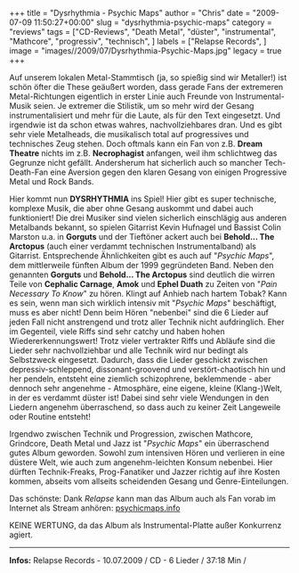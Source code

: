 +++
title = "Dysrhythmia - Psychic Maps"
author = "Chris"
date = "2009-07-09 11:50:27+00:00"
slug = "dysrhythmia-psychic-maps"
category = "reviews"
tags = ["CD-Reviews", "Death Metal", "düster", "instrumental", "Mathcore", "progressiv", "technisch", ]
labels = ["Relapse Records", ]
image = "images//2009/07/Dysrhythmia-Psychic-Maps.jpg"
legacy = true
+++

Auf unserem lokalen Metal-Stammtisch (ja, so spießig sind wir Metaller!) ist schön öfter die These geäußert worden, dass gerade Fans der extremeren Metal-Richtungen eigentlich in erster Linie auch Freunde von Instrumental-Musik seien. Je extremer die Stilistik, um so mehr wird der Gesang instrumentalisiert und mehr für die Laute, als für den Text eingesetzt. Und irgendwie ist da schon etwas wahres, nachvollziehbares dran.
Und es gibt sehr viele Metalheads, die musikalisch total auf progressives und technisches Zeug stehen. Doch oftmals kann ein Fan von z.B. **Dream Theatre** nichts im z.B. **Necrophagist** anfangen, weil ihm schlichtweg das Gegrunze nicht gefällt. Andersherum hat sicherlich auch so mancher Tech-Death-Fan eine Aversion gegen den klaren Gesang von einigen Progressive Metal und Rock Bands.

Hier kommt nun **DYSRHYTHMIA** ins Spiel! Hier gibt es super technische, komplexe Musik, die aber ohne Gesang auskommt und dabei auch funktioniert! Die drei Musiker sind vielen sicherlich einschlägig aus anderen Metalbands bekannt, so spielen Gitarrist Kevin Hufnagel und Bassist Colin Marston u.a. in **Gorguts** und der Tieftöner ackert auch bei **Behold... The Arctopus** (auch einer verdammt technischen Instrumentalband) als Gitarrist. Entsprechende Ähnlichkeiten gibt es auch auf "_Psychic Maps_", dem mittlerweile fünften Album der 1999 gegründeten Band. Neben den genannten **Gorguts** und **Behold... The Arctopus** sind deutlich die wirren Teile von **Cephalic Carnage**, **Amok** und **Ephel Duath** zu Zeiten von "_Pain Necessary To Know_" zu hören.
Klingt auf Anhieb nach hartem Tobak? Kann es sein, wenn man sich wirklich intensiv mit "_Psychic Maps_" beschäftigt, muss es aber nicht! Denn beim Hören "nebenbei" sind die 6 Lieder auf jeden Fall nicht anstrengend und trotz aller Technik nicht aufdringlich. Eher im Gegenteil, viele Riffs sind sehr catchy und haben hohen Wiedererkennungswert! Trotz vieler vertrakter Riffs und Abläufe sind die Lieder sehr nachvollziehbar und alle Technik wird nur bedingt als Selbstzweck eingesetzt. Dadurch, dass die Lieder geschickt zwischen depressiv-schleppend, dissonant-groovend und verstört-chaotisch hin und her pendeln, entsteht eine ziemlich schizophrene, beklemmende - aber dennoch sehr angenehme - Atmosphäre, eine eigene, kleine (Klang-)Welt, in der es verdammt düster ist! Dabei sind sehr viele Wendungen in den Liedern angenehm überraschend, so dass auch zu keiner Zeit Langeweile oder Routine entsteht!

Irgendwo zwischen Technik und Progression, zwischen Mathcore, Grindcore, Death Metal und Jazz ist "_Psychic Maps_" ein überraschend gutes Album geworden. Sowohl zum intensiven Hören und verlieren in eine düstere Welt, wie auch zum angenehm-leichten Konsum nebenbei. Hier dürften Technik-Freaks, Prog-Fanatiker und Jazzer richtig auf ihre Kosten kommen, abseits vom allseits scheidenden Gesang und Genre-Einteilungen.

Das schönste: Dank _Relapse_ kann man das Album auch als Fan vorab im Internet als Stream anhören: <a href="http://psychicmaps.info/">psychicmaps.info</a>

KEINE WERTUNG, da das Album als Instrumental-Platte außer Konkurrenz agiert.



---
**Infos:**
Relapse Records - 10.07.2009 / 
CD - 6 Lieder / 37:18 Min / 
